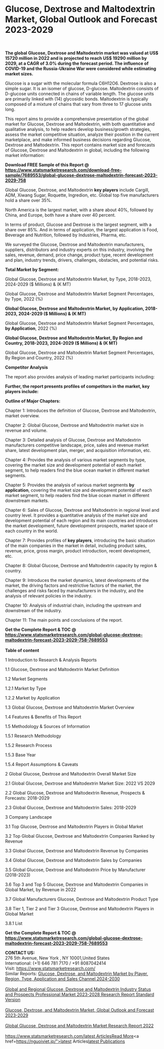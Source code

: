 <h1>Glucose, Dextrose and Maltodextrin Market, Global Outlook and Forecast 2023-2029</h1><br/><p><strong>The global Glucose, Dextrose and Maltodextrin market was valued at US$ 15720 million in 2022 and is projected to reach US$ 19290 million by 2029, at a <strong>CAGR</strong> of 3.0% during the forecast period. The influence of COVID-19 and the Russia-Ukraine War were considered while estimating market sizes.</strong></p><p>Glucose is a sugar with the molecular formula C6H12O6. Dextrose is also a simple sugar. It is an isomer of glucose, D-glucose. Maltodextrin consists of D-glucose units connected in chains of variable length. The glucose units are primarily linked with (14) glycosidic bonds. Maltodextrin is typically composed of a mixture of chains that vary from three to 17 glucose units long.</p><p>This report aims to provide a comprehensive presentation of the global market for Glucose, Dextrose and Maltodextrin, with both quantitative and qualitative analysis, to help readers develop business/growth strategies, assess the market competitive situation, analyze their position in the current marketplace, and make informed business decisions regarding Glucose, Dextrose and Maltodextrin. This report contains market size and forecasts of Glucose, Dextrose and Maltodextrin in global, including the following market information:</p><p><strong>Download FREE Sample of this Report @ <a href="https://www.statsmarketresearch.com/download-free-sample/7689553/global-glucose-dextrose-maltodextrin-forecast-2023-2029-758">https://www.statsmarketresearch.com/download-free-sample/7689553/global-glucose-dextrose-maltodextrin-forecast-2023-2029-758</a></strong></p><p>Global Glucose, Dextrose, and Maltodextrin <strong>key players</strong> include Cargill, ADM, Xiwang Sugar, Roquette, Ingredion, etc. Global top five manufacturers hold a share over 35%.</p><p>North America is the largest market, with a share about 40%, followed by China, and Europe, both have a share over 40 percent.</p><p>In terms of product, Glucose and Dextrose is the largest segment, with a share over 85%. And in terms of application, the largest application is Food, Beverage and Nutrition, followed by Industries, Pharma, etc.</p><p>We surveyed the Glucose, Dextrose and Maltodextrin manufacturers, suppliers, distributors and industry experts on this industry, involving the sales, revenue, demand, price change, product type, recent development and plan, industry trends, drivers, challenges, obstacles, and potential risks.</p><p><strong>Total Market by Segment:</strong></p><p>Global Glucose, Dextrose and Maltodextrin Market, by Type, 2018-2023, 2024-2029 ($ Millions) & (K MT)</p><p>Global Glucose, Dextrose and Maltodextrin Market Segment Percentages, by Type, 2022 (%)</p><p><strong>Global Glucose, Dextrose and Maltodextrin Market, <strong>by Application</strong>, 2018-2023, 2024-2029 ($ Millions) & (K MT)</strong></p><p>Global Glucose, Dextrose and Maltodextrin Market Segment Percentages, <strong>by Application</strong>, 2022 (%)</p><p><strong>Global Glucose, Dextrose and Maltodextrin Market, By Region and Country, 2018-2023, 2024-2029 ($ Millions) & (K MT)</strong></p><p>Global Glucose, Dextrose and Maltodextrin Market Segment Percentages, By Region and Country, 2022 (%)</p><p><strong>Competitor Analysis</strong></p><p>The report also provides analysis of leading market participants including:</p><p><strong>Further, the report presents profiles of competitors in the market, <strong>key players</strong> include:</strong></p><p><strong>Outline of Major Chapters:</strong></p><p>Chapter 1: Introduces the definition of Glucose, Dextrose and Maltodextrin, market overview.</p><p>Chapter 2: Global Glucose, Dextrose and Maltodextrin market size in revenue and volume.</p><p>Chapter 3: Detailed analysis of Glucose, Dextrose and Maltodextrin manufacturers competitive landscape, price, sales and revenue market share, latest development plan, merger, and acquisition information, etc.</p><p>Chapter 4: Provides the analysis of various market segments by type, covering the market size and development potential of each market segment, to help readers find the blue ocean market in different market segments.</p><p>Chapter 5: Provides the analysis of various market segments <strong>by application</strong>, covering the market size and development potential of each market segment, to help readers find the blue ocean market in different downstream markets.</p><p>Chapter 6: Sales of Glucose, Dextrose and Maltodextrin in regional level and country level. It provides a quantitative analysis of the market size and development potential of each region and its main countries and introduces the market development, future development prospects, market space of each country in the world.</p><p>Chapter 7: Provides profiles of <strong>key players</strong>, introducing the basic situation of the main companies in the market in detail, including product sales, revenue, price, gross margin, product introduction, recent development, etc.</p><p>Chapter 8: Global Glucose, Dextrose and Maltodextrin capacity by region & country.</p><p>Chapter 9: Introduces the market dynamics, latest developments of the market, the driving factors and restrictive factors of the market, the challenges and risks faced by manufacturers in the industry, and the analysis of relevant policies in the industry.</p><p>Chapter 10: Analysis of industrial chain, including the upstream and downstream of the industry.</p><p>Chapter 11: The main points and conclusions of the report.</p><div><b>Get the Complete Report & TOC @ <a href="https://www.statsmarketresearch.com/global-glucose-dextrose-maltodextrin-forecast-2023-2029-758-7689553">https://www.statsmarketresearch.com/global-glucose-dextrose-maltodextrin-forecast-2023-2029-758-7689553</a></b></div><br><b>Table of content</b><p>1 Introduction to Research & Analysis Reports<br />
 
  1.1 Glucose, Dextrose and Maltodextrin Market Definition<br />
 
  1.2 Market Segments<br />
 
  1.2.1 Market by Type<br />
 
  1.2.2 Market by Application<br />
 
  1.3 Global Glucose, Dextrose and Maltodextrin Market Overview<br />
 
  1.4 Features & Benefits of This Report<br />
 
  1.5 Methodology & Sources of Information<br />
 
  1.5.1 Research Methodology<br />
 
  1.5.2 Research Process<br />
 
  1.5.3 Base Year<br />
 
  1.5.4 Report Assumptions & Caveats<br />
 
 2 Global Glucose, Dextrose and Maltodextrin Overall Market Size<br />
 
  2.1 Global Glucose, Dextrose and Maltodextrin Market Size: 2022 VS 2029<br />
 
  2.2 Global Glucose, Dextrose and Maltodextrin Revenue, Prospects & Forecasts: 2018-2029<br />
 
  2.3 Global Glucose, Dextrose and Maltodextrin Sales: 2018-2029<br />
 
 3 Company Landscape<br />
 
  3.1 Top Glucose, Dextrose and Maltodextrin Players in Global Market<br />
 
  3.2 Top Global Glucose, Dextrose and Maltodextrin Companies Ranked by Revenue<br />
 
  3.3 Global Glucose, Dextrose and Maltodextrin Revenue by Companies<br />
 
  3.4 Global Glucose, Dextrose and Maltodextrin Sales by Companies<br />
 
  3.5 Global Glucose, Dextrose and Maltodextrin Price by Manufacturer (2018-2023)<br />
 
  3.6 Top 3 and Top 5 Glucose, Dextrose and Maltodextrin Companies in Global Market, by Revenue in 2022<br />
 
  3.7 Global Manufacturers Glucose, Dextrose and Maltodextrin Product Type<br />
 
  3.8 Tier 1, Tier 2 and Tier 3 Glucose, Dextrose and Maltodextrin Players in Global Market<br />
 
  3.8.1 List<br><div><b>Get the Complete Report & TOC @ <a href="https://www.statsmarketresearch.com/global-glucose-dextrose-maltodextrin-forecast-2023-2029-758-7689553">https://www.statsmarketresearch.com/global-glucose-dextrose-maltodextrin-forecast-2023-2029-758-7689553</a></b></div></p> <b>CONTACT US:</b><br>276 5th Avenue, New York , NY 10001,United States<br>International: (+1) 646 781 7170 / +91 8087042414<br>Visit: <a href="https://www.statsmarketresearch.com/">https://www.statsmarketresearch.com/</a><br>Similar Reports: <a href="https://www.statsmarketresearch.com/global-glucose-dextrose-maltodextrin-forecast-2023-2029-758-7689553">Glucose, Dextrose, and Maltodextrin Market by Player, Region, Type, Application and Sales Channel 2024-2030</a><br/><br/><a href="https://www.statsmarketresearch.com/global-glucose-dextrose-maltodextrin-forecast-2023-2029-758-7689553">Global and Regional Glucose, Dextrose and Maltodextrin Industry Status and Prospects Professional Market 2023-2028 Research Report Standard Version</a><br/><br/><a href="https://www.statsmarketresearch.com/global-glucose-dextrose-maltodextrin-forecast-2023-2029-758-7689553">Glucose, Dextrose, and Maltodextrin Market, Global Outlook and Forecast 2023-2029</a><br/><br/><a href="https://www.statsmarketresearch.com/global-glucose-dextrose-maltodextrin-forecast-2023-2029-758-7689553">Global Glucose, Dextrose and Maltodextrin Market Research Report 2022</a><br/><br/><a href="https://gyeongbokgung.com">https://www.statsmarketresearch.com/</a><a href="https://hallyeomaritime.com">latest Articles</a><a href="https://jingwansa.com">Read More</a><a href=https://nguoiviet.jp/">latest Articles</a><a href="https://www.intelmarketresearch.com/">latest Publications</a>
